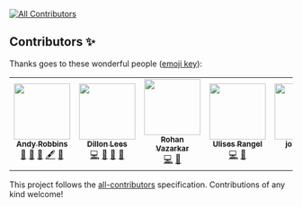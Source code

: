 
<!-- ALL-CONTRIBUTORS-BADGE:START - Do not remove or modify this section -->
[![All Contributors](https://img.shields.io/badge/all_contributors-5-orange.svg?style=flat-square)](#contributors-)
<!-- ALL-CONTRIBUTORS-BADGE:END -->
## Contributors ✨

Thanks goes to these wonderful people ([emoji key](https://allcontributors.org/docs/en/emoji-key)):

<!-- ALL-CONTRIBUTORS-LIST:START - Do not remove or modify this section -->
<!-- prettier-ignore-start -->
<!-- markdownlint-disable -->
<table>
  <tr>
    <td align="center"><a href="https://www.twitter.com/_wald0"><img src="https://avatars.githubusercontent.com/u/842644?v=4?s=100" width="100px;" alt=""/><br /><sub><b>Andy Robbins</b></sub></a><br /><a href="#ideas-andyrobbins" title="Ideas, Planning, & Feedback">🤔</a> <a href="#design-andyrobbins" title="Design">🎨</a> <a href="#blog-andyrobbins" title="Blogposts">📝</a> <a href="#content-andyrobbins" title="Content">🖋</a> <a href="https://github.com/BloodHoundAD/AzureHound/commits?author=andyrobbins" title="Documentation">📖</a></td>
    <td align="center"><a href="https://github.com/ddlees"><img src="https://avatars.githubusercontent.com/u/8984872?v=4?s=100" width="100px;" alt=""/><br /><sub><b>Dillon Lees</b></sub></a><br /><a href="https://github.com/BloodHoundAD/AzureHound/commits?author=ddlees" title="Code">💻</a> <a href="#maintenance-ddlees" title="Maintenance">🚧</a> <a href="#ideas-ddlees" title="Ideas, Planning, & Feedback">🤔</a> <a href="#design-ddlees" title="Design">🎨</a></td>
    <td align="center"><a href="https://blog.cptjesus.com/"><img src="https://avatars.githubusercontent.com/u/5720446?v=4?s=100" width="100px;" alt=""/><br /><sub><b>Rohan Vazarkar</b></sub></a><br /><a href="https://github.com/BloodHoundAD/AzureHound/commits?author=rvazarkar" title="Code">💻</a> <a href="#maintenance-rvazarkar" title="Maintenance">🚧</a></td>
    <td align="center"><a href="https://ulises.io/"><img src="https://avatars.githubusercontent.com/u/16910931?v=4?s=100" width="100px;" alt=""/><br /><sub><b>Ulises Rangel</b></sub></a><br /><a href="https://github.com/BloodHoundAD/AzureHound/commits?author=urangel" title="Code">💻</a> <a href="#maintenance-urangel" title="Maintenance">🚧</a></td>
    <td align="center"><a href="https://github.com/joshgantt"><img src="https://avatars.githubusercontent.com/u/29784250?v=4?s=100" width="100px;" alt=""/><br /><sub><b>joshgantt</b></sub></a><br /><a href="https://github.com/BloodHoundAD/AzureHound/commits?author=joshgantt" title="Code">💻</a> <a href="#maintenance-joshgantt" title="Maintenance">🚧</a></td>
  </tr>
</table>

<!-- markdownlint-restore -->
<!-- prettier-ignore-end -->

<!-- ALL-CONTRIBUTORS-LIST:END -->

This project follows the [all-contributors](https://github.com/all-contributors/all-contributors) specification. Contributions of any kind welcome!
